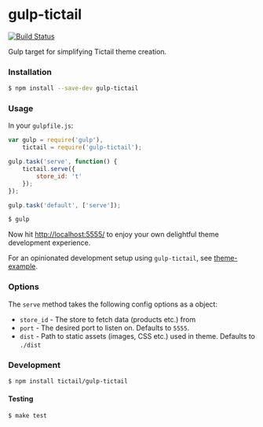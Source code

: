 # gulp-tictail

[![Build Status](https://travis-ci.org/tictail/gulp-tictail.svg?branch=master)](https://travis-ci.org/tictail/gulp-tictail)

Gulp target for simplifying Tictail theme creation.


### Installation

```bash
$ npm install --save-dev gulp-tictail
```

### Usage

In your `gulpfile.js`:

```javascript
var gulp = require('gulp'),
    tictail = require('gulp-tictail');

gulp.task('serve', function() {
    tictail.serve({
        store_id: 't'
    });
});

gulp.task('default', ['serve']);
```

```bash
$ gulp
```

Now hit [http://localhost:5555/](http://localhost:5555/) to enjoy your own delightful theme development experience.

For an opinionated development setup using `gulp-tictail`, see [theme-example](https://github.com/tictail/theme-example).


### Options

The `serve` method takes the following config options as a object:

* `store_id` - The store to fetch data (products etc.) from
* `port` - The desired port to listen on. Defaults to `5555`.
* `dist` - Path to static assets (images, CSS etc.) used in theme. Defaults to `./dist`


### Development

```bash
$ npm install tictail/gulp-tictail
```

#### Testing

```bash
$ make test
```